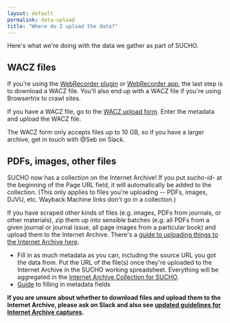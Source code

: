 ```yaml
---
layout: default
permalink: data-upload
title: "Where do I upload the data?"
---
```


Here's what we're doing with the data we gather as part of SUCHO.

## WACZ files
If you're using the [WebRecorder plugin](/webrecorder-plugin-instructions) or [WebRecorder app](/archivewebpage-app-instructions), the last step is to download a WACZ file. You'll also end up with a WACZ file if you're using Browsertrix to crawl sites.

If you have a WACZ file, go to the [WACZ upload form](https://forms.gle/N18MxWgoHtPB2xpz8). Enter the metadata and upload the WACZ file.

The WACZ form only accepts files up to 10 GB, so if you have a larger archive, get in touch with @Seb on Slack.

## PDFs, images, other files
SUCHO now has a collection on the Internet Archive! If you put *sucho-id-* at the beginning of the Page URL field, it will automatically be added to the collection. (This only applies to files you're uploading -- PDFs, images, DJVU, etc. Wayback Machine links don't go in a collection.)

If you have scraped other kinds of files (e.g. images, PDFs from journals, or other materials), zip them up into sensible batches (e.g. all PDFs from a given journal or journal issue, all page images from a particular book) and upload them to the Internet Archive. There's a [guide to uploading things to the Internet Archive here](https://help.archive.org/category/archive-org/uploading/). 
* Fill in as much metadata as you can, including the source URL you got the data from. Put the URL of the file(s) once they're uploaded to the Internet Archive in the SUCHO working spreadsheet. Everything will be aggregated in the [Internet Archive Collection for SUCHO](https://archive.org/details/sucho?tab=collection).
* [Guide](https://docs.google.com/document/d/1qpax1HQmWOVXqbA9NTCU4WBZNWKfLPhUTqxs7s94Jas/edit?usp=sharing) to filling in metadata fields

**If you are unsure about whether to download files and upload them to the Internet Archive, please ask on Slack and also see [updated guidelines for Internet Archive captures](ia-gsheets).**
